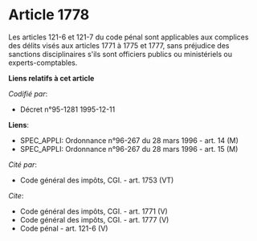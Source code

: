 # Article 1778

Les articles 121-6 et 121-7 du code pénal sont applicables aux complices des délits visés aux articles 1771 à 1775 et 1777,
sans préjudice des sanctions disciplinaires s'ils sont officiers publics ou ministériels ou experts-comptables.

**Liens relatifs à cet article**

_Codifié par_:

  - Décret n°95-1281 1995-12-11

**Liens**:

  - SPEC_APPLI: Ordonnance n°96-267 du 28 mars 1996 - art. 14 (M)
  - SPEC_APPLI: Ordonnance n°96-267 du 28 mars 1996 - art. 15 (M)

_Cité par_:

  - Code général des impôts, CGI. - art. 1753 (VT)

_Cite_:

  - Code général des impôts, CGI. - art. 1771 (V)
  - Code général des impôts, CGI. - art. 1777 (V)
  - Code pénal - art. 121-6 (V)
